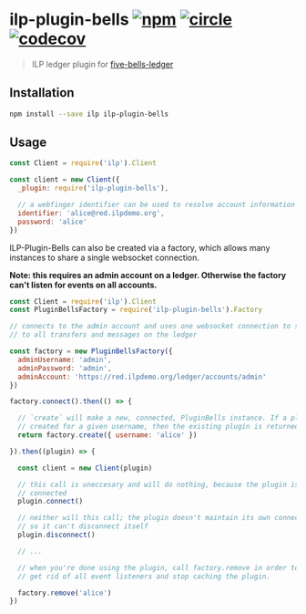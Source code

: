 # ilp-plugin-bells [![npm][npm-image]][npm-url] [![circle][circle-image]][circle-url] [![codecov][codecov-image]][codecov-url]

[npm-image]: https://img.shields.io/npm/v/ilp-plugin-bells.svg?style=flat
[npm-url]: https://npmjs.org/package/ilp-plugin-bells
[circle-image]: https://circleci.com/gh/interledgerjs/ilp-plugin-bells.svg?style=shield
[circle-url]: https://circleci.com/gh/interledgerjs/ilp-plugin-bells
[codecov-image]: https://codecov.io/gh/interledgerjs/ilp-plugin-bells/branch/master/graph/badge.svg
[codecov-url]: https://codecov.io/gh/interledgerjs/ilp-plugin-bells

> ILP ledger plugin for [five-bells-ledger](https://github.com/interledgerjs/five-bells-ledger)

## Installation

``` sh
npm install --save ilp ilp-plugin-bells
```

## Usage

``` js
const Client = require('ilp').Client

const client = new Client({
  _plugin: require('ilp-plugin-bells'),

  // a webfinger identifier can be used to resolve account information
  identifier: 'alice@red.ilpdemo.org',
  password: 'alice'
})
```

ILP-Plugin-Bells can also be created via a factory, which allows many instances
to share a single websocket connection.

**Note: this requires an admin account on a ledger. Otherwise the factory can't
listen for events on all accounts.**

```js
const Client = require('ilp').Client
const PluginBellsFactory = require('ilp-plugin-bells').Factory

// connects to the admin account and uses one websocket connection to subscribe
// to all transfers and messages on the ledger

const factory = new PluginBellsFactory({
  adminUsername: 'admin',
  adminPassword: 'admin',
  adminAccount: 'https://red.ilpdemo.org/ledger/accounts/admin' 
})

factory.connect().then(() => {

  // `create` will make a new, connected, PluginBells instance. If a plugin is already
  // created for a given username, then the existing plugin is returned from `create`
  return factory.create({ username: 'alice' })

}).then((plugin) => {

  const client = new Client(plugin)

  // this call is uneccesary and will do nothing, because the plugin is already
  // connected
  plugin.connect()

  // neither will this call; the plugin doesn't maintain its own connection,
  // so it can't disconnect itself
  plugin.disconnect()

  // ...

  // when you're done using the plugin, call factory.remove in order to
  // get rid of all event listeners and stop caching the plugin.

  factory.remove('alice')
})
